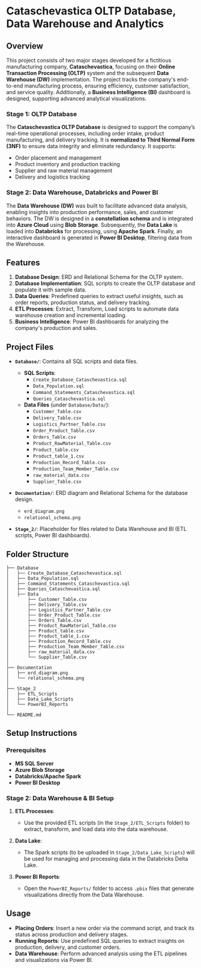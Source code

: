# Cataschevastica OLTP Database, Data Warehouse and Analytics

## Overview

This project consists of two major stages developed for a fictitious manufacturing company, **Cataschevastica**, focusing on their **Online Transaction Processing (OLTP)** system and the subsequent **Data Warehouse (DW)** implementation. The project tracks the company's end-to-end manufacturing process, ensuring efficiency, customer satisfaction, and service quality. Additionally, a **Business Intelligence (BI)** dashboard is designed, supporting advanced analytical visualizations.

### Stage 1: OLTP Database

The **Cataschevastica OLTP Database** is designed to support the company’s real-time operational processes, including order intake, product manufacturing, and delivery tracking. It is **normalized to Third Normal Form (3NF)** to ensure data integrity and eliminate redundancy. It supports:

- Order placement and management
- Product inventory and production tracking
- Supplier and raw material management
- Delivery and logistics tracking

### Stage 2: Data Warehouse, Databricks and Power BI

The **Data Warehouse (DW)** was built to facilitate advanced data analysis, enabling insights into production performance, sales, and customer behaviors. The DW is designed in a **constellation schema** and is integrated into **Azure Cloud** using **Blob Storage**. Subsequently, the **Data Lake** is loaded into **Databricks** for processing, using **Apache Spark**. Finally, an interactive dashboard is generated in **Power BI Desktop**, filtering data from the Warehouse.

## Features

1. **Database Design**: ERD and Relational Schema for the OLTP system.
2. **Database Implementation**: SQL scripts to create the OLTP database and populate it with sample data.
3. **Data Queries**: Predefined queries to extract useful insights, such as order reports, production status, and delivery tracking.
4. **ETL Processes**: Extract, Transform, Load scripts to automate data warehouse creation and incremental loading.
5. **Business Intelligence**: Power BI dashboards for analyzing the company's production and sales.

## Project Files

- **`Database/`**: Contains all SQL scripts and data files.
  - **SQL Scripts**:
    - `Create_Database_Cataschevastica.sql`
    - `Data_Population.sql`
    - `Command_Statements_Cataschevastica.sql`
    - `Queries_Cataschevastica.sql`
  - **Data Files** (under `Database/Data/`):
    - `Customer_Table.csv`
    - `Delivery_Table.csv`
    - `Logistics_Partner_Table.csv`
    - `Order_Product_Table.csv`
    - `Orders_Table.csv`
    - `Product_RawMaterial_Table.csv`
    - `Product_table.csv`
    - `Product_table_1.csv`
    - `Production_Record_Table.csv`
    - `Production_Team_Member_Table.csv`
    - `raw_material_data.csv`
    - `Supplier_Table.csv`

- **`Documentation/`**: ERD diagram and Relational Schema for the database design.
  - `erd_diagram.png`
  - `relational_schema.png`

- **`Stage_2/`**: Placeholder for files related to Data Warehouse and BI (ETL scripts, Power BI dashboards).

## Folder Structure
```
├── Database
│   ├── Create_Database_Cataschevastica.sql
│   ├── Data_Population.sql
│   ├── Command_Statements_Cataschevastica.sql
│   ├── Queries_Cataschevastica.sql
│   ├── Data
│       ├── Customer_Table.csv
│       ├── Delivery_Table.csv
│       ├── Logistics_Partner_Table.csv
│       ├── Order_Product_Table.csv
│       ├── Orders_Table.csv
│       ├── Product_RawMaterial_Table.csv
│       ├── Product_table.csv
│       ├── Product_table_1.csv
│       ├── Production_Record_Table.csv
│       ├── Production_Team_Member_Table.csv
│       ├── raw_material_data.csv
│       └── Supplier_Table.csv
│
├── Documentation
│   ├── erd_diagram.png
│   └── relational_schema.png
│
├── Stage_2
│   ├── ETL_Scripts
│   ├── Data_Lake_Scripts
│   └── PowerBI_Reports
│
└── README.md
```

## Setup Instructions

### Prerequisites

- **MS SQL Server**
- **Azure Blob Storage**
- **Databricks/Apache Spark**
- **Power BI Desktop**

### Stage 2: Data Warehouse & BI Setup

1. **ETL Processes**:
   - Use the provided ETL scripts (in the `Stage_2/ETL_Scripts` folder) to extract, transform, and load data into the data warehouse.

2. **Data Lake**:
   - The Spark scripts (to be uploaded in `Stage_2/Data_Lake_Scripts`) will be used for managing and processing data in the Databricks Delta Lake.

3. **Power BI Reports**:
   - Open the `PowerBI_Reports/` folder to access `.pbix` files that generate visualizations directly from the Data Warehouse.

## Usage

- **Placing Orders**: Insert a new order via the command script, and track its status across production and delivery stages.
- **Running Reports**: Use predefined SQL queries to extract insights on production, delivery, and customer orders.
- **Data Warehouse**: Perform advanced analysis using the ETL pipelines and visualizations via Power BI.


